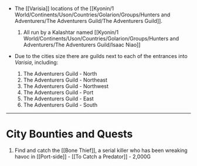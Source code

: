 - The [[Varisia]] locations of the [[Kyonin/1 World/Continents/Uson/Countries/Golarion/Groups/Hunters and Adventurers/The Adventurers Guild/The Adventurers Guild]].
	1. All run by a Kalashtar named [[Kyonin/1 World/Continents/Uson/Countries/Golarion/Groups/Hunters and Adventurers/The Adventurers Guild/Isaac Niao]] 

- Due to the cities size there are guilds next to each of the entrances into *Varisia*, including:
	1. The Adventurers Guild - North
	2. The Adventurers Guild - Northeast
	3. The Adventurers Guild - Northwest
	4. The Adventurers Guild - Port 
	5. The Adventurers Guild - East
	6. The Adventurers Guild - South

---
# City Bounties and Quests
1. Find and catch the [[Bone Thief]], a serial killer who has been wreaking havoc in [[Port-side]] - [[To Catch a Predator]] - 2,000G